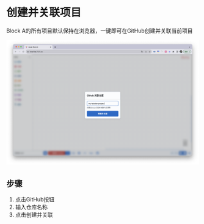 # 创建并关联项目

Block A的所有项目默认保持在浏览器，一键即可在GitHub创建并关联当前项目

![](<../.gitbook/assets/image (5).png>)

## 步骤

1. 点击GitHub按钮
2. 输入仓库名称
3. 点击创建并关联





